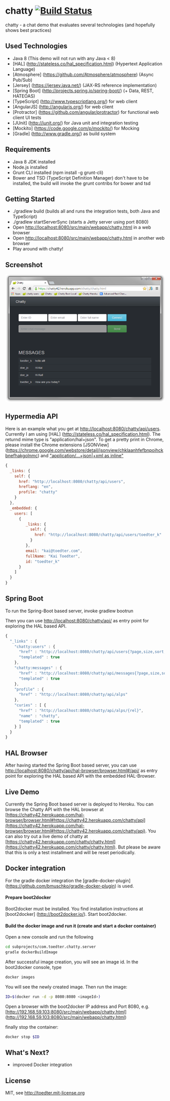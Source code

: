 chatty [![Build Status](https://travis-ci.org/toedter/chatty.svg?branch=master)](https://travis-ci.org/toedter/chatty)
======

chatty - a chat demo that evaluates several technologies (and hopefully shows best practices)

Used Technologies
-----------------
* Java 8 (This demo will not run with any Java < 8)
* [HAL] (http://stateless.co/hal_specification.html) (Hypertext Application Language)
* [Atmosphere] (https://github.com/Atmosphere/atmosphere) (Async Pub/Sub)
* [Jersey] (https://jersey.java.net/) (JAX-RS reference implementation)
* [Spring Boot] (http://projects.spring.io/spring-boot/) (+ Data, REST, HATEOAS)
* [TypeScript] (http://www.typescriptlang.org/) for web client
* [AngularJS] (http://angularjs.org/) for web client
* [Protractor] (https://github.com/angular/protractor) for functional web client UI tests
* [JUnit] (http://junit.org/) for Java unit and integration testing
* [Mockito] (https://code.google.com/p/mockito/) for Mocking
* [Gradle] (http://www.gradle.org/) as build system

Requirements
------------
* Java 8 JDK installed
* Node.js installed
* Grunt CLI installed (npm install -g grunt-cli)
* Bower and TSD (TypeScript Definition Manager) don't have to be installed, the build will invoke the grunt contribs for bower and tsd

Getting Started
---------------
* ./gradlew build (builds all and runs the integration tests, both Java and TypeScript)
* ./gradlew startServerSync (starts a Jetty server using port 8080)
* Open [http://localhost:8080/src/main/webapp/chatty.html](http://localhost:8080/src/main/webapp/chatty.html) in a web browser
* Open [http://localhost:8080/src/main/webapp/chatty.html](http://localhost:8080/src/main/webapp/chatty.html) in another web browser
* Play around with chatty!

Screenshot
----------
![Screenshot](screenshot.png)

Hypermedia API
--------------
Here is an example what you get at [http://localhost:8080/chatty/api/users](http://localhost:8080/chatty/api/users). Currently I am using [HAL] (http://stateless.co/hal_specification.html). The returnd mime type is "application/hal+json". To get a pretty print in Chrome, please install the Chrome extensions [JSONView] (https://chrome.google.com/webstore/detail/jsonview/chklaanhfefbnpoihckbnefhakgolnmc) and ["application/...+json|+xml as inline"](https://chrome.google.com/webstore/detail/application%20json%20xml-as-i/cgfnklamhhieaepdicnbahkbnolpbdmp)

```javascript
{
  _links: {
    self: {
      href: "http://localhost:8080/chatty/api/users",
      hreflang: "en",
      profile: "chatty"
    }
  },
  _embedded: {
    users: [
      {
         _links: {
           self: {
             href: "http://localhost:8080/chatty/api/users/toedter_k"
           }
         },
         email: "kai@toedter.com",
         fullName: "Kai Toedter",
         id: "toedter_k"
      }
    ]
  }
}
```

Spring Boot
------------
To run the Spring-Boot based server, invoke
gradlew bootrun

Then you can use [http://localhost:8080/chatty/api/](http://localhost:8080/chatty/api/) as entry point for exploring the HAL based API.

```javascript
{
  "_links" : {
    "chatty:users" : {
      "href" : "http://localhost:8080/chatty/api/users{?page,size,sort,projection}",
      "templated" : true
    },
    "chatty:messages" : {
      "href" : "http://localhost:8080/chatty/api/messages{?page,size,sort,projection}",
      "templated" : true
    },
    "profile" : {
      "href" : "http://localhost:8080/chatty/api/alps"
    },
    "curies" : [ {
      "href" : "http://localhost:8080/chatty/api/alps/{rel}",
      "name" : "chatty",
      "templated" : true
    } ]
  }
}
```

HAL Browser
------------
After having started the Spring Boot based server,
you can use [http://localhost:8080/chatty/api/hal-browser/browser.html#/api/](http://localhost:8080/chatty/api/hal-browser/browser.html#/chatty/api/)
as entry point for exploring the HAL based API with the embedded HAL-Browser.

Live Demo
---------
Currently the Spring Boot based server is deployed to Heroku. You can browse the Chatty API with the HAL browser at
[https://chatty42.herokuapp.com/hal-browser/browser.html#https://chatty42.herokuapp.com/chatty/api](https://chatty42.herokuapp.com/hal-browser/browser.html#https://chatty42.herokuapp.com/chatty/api).
You can also try out a live demo of chatty at
[https://chatty42.herokuapp.com/chatty/chatty.html](https://chatty42.herokuapp.com/chatty/chatty.html).
But please be aware that this is only a test installment and will be reset periodically.

Docker integration
------------------
For the gradle docker integration the [gradle-docker-plugin] (https://github.com/bmuschko/gradle-docker-plugin) is used.

#### Prepare boot2docker
Boot2docker must be installed. You find installation instructions at [boot2docker] (http://boot2docker.io/).
Start boot2docker.

#### Build the docker image and run it (create and start a docker container)
Open a new console and run the following

```bash
cd subprojects/com.toedter.chatty.server
gradle dockerBuildImage
```

After successful image creation, you will see an image id.
In the boot2docker console, type

```bash
docker images
```

You will see the newly created image. Then run the image:

```bash
ID=$(docker run -d -p 8080:8080 <imageId>)
```

Open a browser with the boot2docker IP address and Port 8080, e.g. [http://192.168.59.103:8080/src/main/webapp/chatty.html] (http://192.168.59.103:8080/src/main/webapp/chatty.html)

finally stop the container:

```bash
docker stop $ID
```

What's Next?
------------
* improved Docker integration

License
-------
MIT, see http://toedter.mit-license.org
